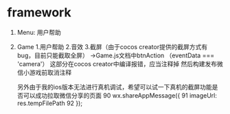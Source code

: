 # framework

1. Menu: 用户帮助

2. Game
  1.用户帮助
  2.音效
  3.截屏（由于cocos creator提供的截屏方式有bug，目前只能截取全屏）
    ->Game.js文档中btnAction （eventData === 'camera'）
    这部分在cocos creator中编译报错，应当注释掉
    然后构建发布微信小游戏前取消注释
    
    另外由于我的ios版本无法进行真机调试，希望可以试一下真机的截屏功能是否可以成功拉取微信分享的页面
    90 wx.shareAppMessage({
    91     imageUrl: res.tempFilePath
    92 });
    
    
  
